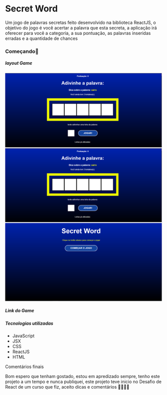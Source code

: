 # **Secret Word**

Um jogo  de palavras secretas feito desenvolvido na biblioteca ReactJS, o objetivo do jogo é você acertar a palavra que esta secreta, a aplicação irá oferecer para você a categoria, a sua pontuação, as palavras inseridas erradas e a quantidade de chances

### Começando:rocket:

##### layout Game 



<img src="https://github.com/Vicenzzo/desafio_secret_word/blob/master/src/assets/img1.PNG" alt="Game1" style="width: 600px" />





<img src="https://github.com/Vicenzzo/desafio_secret_word/blob/master/src/assets/img1.PNG" alt="game2" style="width: 600px" />





<img src="https://github.com/Vicenzzo/desafio_secret_word/blob/master/src/assets/img3.PNG" alt="game3" style="width: 600px" />



##### Link do Game





##### **Tecnologias utilizadas** 

- JavaScript 
- JSX 
- CSS 
- ReactJS 
- HTML



Comentários finais 

Bom espero que tenham gostado, estou em apredizado sempre, tenho este projeto a um tempo e nunca publiquei, este projeto teve inicio no Desafio de React de um curso que fiz, aceito dicas e comentários :wave::rocket::rocket::rocket:

